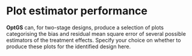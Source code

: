 # Plot estimator performance

**OptGS** can, for two-stage designs, produce a selection of plots
categorising the bias and residual mean square error of several possible
estimators of the treatment effects. Specify your choice on whether to
produce these plots for the identified design here.
